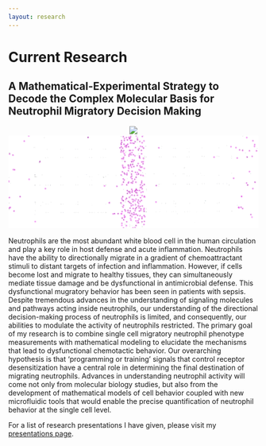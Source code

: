 ```yaml
---
layout: research
---
```

# Current Research 


## A Mathematical-Experimental Strategy to Decode the Complex Molecular Basis for Neutrophil Migratory Decision Making
<center><img src="/assets/img/Migration-Movie.gif"></center>
<center><img src="/assets/img/TrackMate-Movie.gif"></center>

Neutrophils are the most abundant white blood cell in the human circulation and play a key role in host defense and acute inflammation. Neutrophils have the ability to directionally migrate in a gradient of chemoattractant stimuli to distant targets of infection and inflammation. However, if cells become lost and migrate to healthy tissues, they can simultaneously mediate tissue damage and be dysfunctional in antimicrobial defense. This dysfunctional mugratory behavior has been seen in patients with sepsis. Despite tremendous advances in the understanding of signaling molecules and pathways acting inside neutrophils, our understanding of the directional decision-making process of neutrophils is limited, and consequently, our abilities to modulate the activity of neutrophils restricted. The primary goal of my research is to combine single cell migratory neutrophil phenotype measurements with mathematical modeling to elucidate the mechanisms that lead to dysfunctional chemotactic behavior. Our overarching hypothesis is that ‘programming or training’ signals that control receptor desensitization have a central role in determining the final destination of migrating neutrophils. Advances in understanding neutrophil activity will come not only from molecular biology studies, but also from the development of mathematical models of cell behavior coupled with new microfluidic tools that would enable the precise quantification of neutrophil behavior at the single cell level.


 For a list of research presentations I have given, please visit my [presentations page](https://boribong.github.io/presentations/). 
